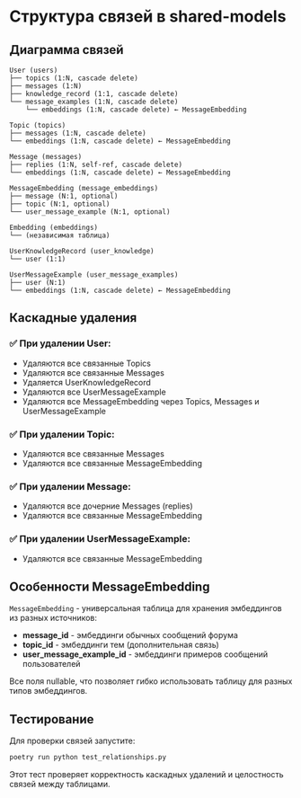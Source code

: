 # Структура связей в shared-models

## Диаграмма связей

```
User (users)
├── topics (1:N, cascade delete)
├── messages (1:N)
├── knowledge_record (1:1, cascade delete)
└── message_examples (1:N, cascade delete)
    └── embeddings (1:N, cascade delete) ← MessageEmbedding

Topic (topics)
├── messages (1:N, cascade delete)
└── embeddings (1:N, cascade delete) ← MessageEmbedding

Message (messages)
├── replies (1:N, self-ref, cascade delete)
└── embeddings (1:N, cascade delete) ← MessageEmbedding

MessageEmbedding (message_embeddings)
├── message (N:1, optional)
├── topic (N:1, optional)
└── user_message_example (N:1, optional)

Embedding (embeddings)
└── (независимая таблица)

UserKnowledgeRecord (user_knowledge)
└── user (1:1)

UserMessageExample (user_message_examples)
├── user (N:1)
└── embeddings (1:N, cascade delete) ← MessageEmbedding
```

## Каскадные удаления

### ✅ При удалении User:
- Удаляются все связанные Topics
- Удаляются все связанные Messages 
- Удаляется UserKnowledgeRecord
- Удаляются все UserMessageExample
- Удаляются все MessageEmbedding через Topics, Messages и UserMessageExample

### ✅ При удалении Topic:
- Удаляются все связанные Messages
- Удаляются все связанные MessageEmbedding

### ✅ При удалении Message:
- Удаляются все дочерние Messages (replies)
- Удаляются все связанные MessageEmbedding

### ✅ При удалении UserMessageExample:
- Удаляются все связанные MessageEmbedding

## Особенности MessageEmbedding

`MessageEmbedding` - универсальная таблица для хранения эмбеддингов из разных источников:

- **message_id** - эмбеддинги обычных сообщений форума
- **topic_id** - эмбеддинги тем (дополнительная связь)
- **user_message_example_id** - эмбеддинги примеров сообщений пользователей

Все поля nullable, что позволяет гибко использовать таблицу для разных типов эмбеддингов.

## Тестирование

Для проверки связей запустите:

```bash
poetry run python test_relationships.py
```

Этот тест проверяет корректность каскадных удалений и целостность связей между таблицами.
